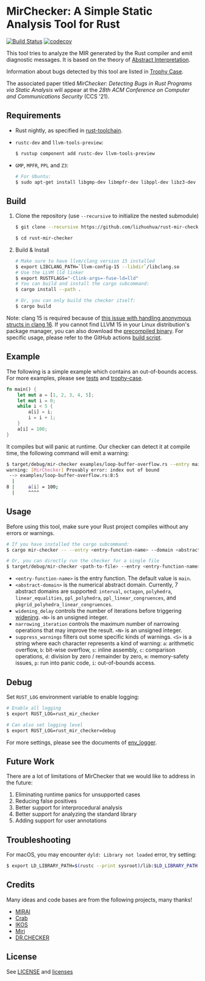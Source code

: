 # MirChecker: A Simple Static Analysis Tool for Rust

[![Build Status](https://github.com/lizhuohua/rust-mir-checker/workflows/build/badge.svg)](https://github.com/lizhuohua/rust-mir-checker/actions?query=workflow%3Abuild)
[![codecov](https://codecov.io/gh/lizhuohua/rust-mir-checker/branch/master/graph/badge.svg?token=Y4MlI5AUql)](https://codecov.io/gh/lizhuohua/rust-mir-checker)

This tool tries to analyze the MIR generated by the Rust compiler and emit diagnostic messages. It is based on the theory of [Abstract Interpretation](https://en.wikipedia.org/wiki/Abstract_interpretation).

Information about bugs detected by this tool are listed in [Trophy Case](trophy-case/README.md).

The associated paper titled *MirChecker: Detecting Bugs in Rust Programs via Static Analysis* will appear at the *28th ACM Conference on Computer and Communications Security* (CCS '21).

## Requirements

* Rust nightly, as specified in [rust-toolchain](rust-toolchain.toml).
* `rustc-dev` and `llvm-tools-preview`:

    ```sh
    $ rustup component add rustc-dev llvm-tools-preview
    ```

* `GMP`, `MPFR`, `PPL` and `Z3`:

    ```sh
    # For Ubuntu:
    $ sudo apt-get install libgmp-dev libmpfr-dev libppl-dev libz3-dev
    ```

## Build

1. Clone the repository (use `--recursive` to initialize the nested submodule)

    ```sh
    $ git clone --recursive https://github.com/lizhuohua/rust-mir-checker.git
    
    $ cd rust-mir-checker
    ```

2. Build & Install

    ```sh
    # Make sure to have llvm/clang version 15 installed
    $ export LIBCLANG_PATH=`llvm-config-15 --libdir`/libclang.so
    # Use the LLVM lld linker
    $ export RUSTFLAGS="-Clink-args=-fuse-ld=lld"
    # You can build and install the cargo subcommand:
    $ cargo install --path .
    
    # Or, you can only build the checker itself:
    $ cargo build
    ```

Note: clang 15 is required because of [this issue with handling anonymous structs in clang 16](https://github.com/rust-lang/rust-bindgen/issues/2312).
If you cannot find LLVM 15 in your Linux distribution's package manager, you can also download the [precompiled binary](https://github.com/llvm/llvm-project/releases/download/llvmorg-15.0.6/clang+llvm-15.0.6-x86_64-linux-gnu-ubuntu-18.04.tar.xz). For specific usage, please refer to the GitHub actions [build script](.github/workflows/build.yml).

## Example

The following is a simple example which contains an out-of-bounds access. For more examples, please see [tests](tests) and [trophy-case](trophy-case).

```rust
fn main() {
    let mut a = [1, 2, 3, 4, 5];
    let mut i = 0;
    while i < 5 {
        a[i] = i;
        i = i + 1;
    }
    a[i] = 100;
}
```

It compiles but will panic at runtime. Our checker can detect it at compile time, the following command will emit a warning:

```sh
$ target/debug/mir-checker examples/loop-buffer-overflow.rs --entry main --domain interval --widening_delay 5 --narrowing_iteration 5
warning: [MirChecker] Provably error: index out of bound
 --> examples/loop-buffer-overflow.rs:8:5
  |
8 |     a[i] = 100;
  |     ^^^^
```

## Usage

Before using this tool, make sure your Rust project compiles without any errors or warnings.

```sh
# If you have installed the cargo subcommand:
$ cargo mir-checker -- --entry <entry-function-name> --domain <abstract-domain> --widening_delay <N> --narrowing_iteration <N> --suppress_warnings <S>

# Or, you can directly run the checker for a single file
$ target/debug/mir-checker <path-to-file> --entry <entry-function-name> --domain <abstract-domain> --widening_delay <N> --narrowing_iteration <N> --suppress_warnings <S>
```

* `<entry-function-name>` is the entry function. The default value is `main`.
* `<abstract-domain>` is the numerical abstract domain. Currently, 7 abstract domains are supported: `interval`, `octagon`, `polyhedra`, `linear_equalities`, `ppl_polyhedra`, `ppl_linear_congruences`, and `pkgrid_polyhedra_linear_congruences`.
* `widening_delay` controls the number of iterations before triggering [widening](https://en.wikipedia.org/wiki/Widening_(computer_science)). `<N>` is an unsigned integer.
* `narrowing_iteration` controls the maximum number of narrowing operations that may improve the result. `<N>` is an unsigned integer.
* `suppress_warnings` filters out some specific kinds of warnings. `<S>` is a string where each character represents a kind of warning: `a`: arithmetic overflow, `b`: bit-wise overflow, `s`: inline assembly, `c`: comparison operations, `d`: division by zero / remainder by zero, `m`: memory-safety issues, `p`: run into panic code, `i`: out-of-bounds access.

## Debug

Set `RUST_LOG` environment variable to enable logging:

```sh
# Enable all logging
$ export RUST_LOG=rust_mir_checker

# Can also set logging level
$ export RUST_LOG=rust_mir_checker=debug
```

For more settings, please see the documents of [env_logger](https://crates.io/crates/env_logger).

## Future Work

There are a lot of limitations of MirChecker that we would like to address in the future:

1. Eliminating runtime panics for unsupported cases
2. Reducing false positives
3. Better support for interprocedural analysis
4. Better support for analyzing the standard library
5. Adding support for user annotations

## Troubleshooting

For macOS, you may encounter `dyld: Library not loaded` error, try setting:

```sh
$ export LD_LIBRARY_PATH=$(rustc --print sysroot)/lib:$LD_LIBRARY_PATH
```

## Credits

Many ideas and code bases are from the following projects, many thanks!

* [MIRAI](https://github.com/facebookexperimental/MIRAI)
* [Crab](https://github.com/seahorn/crab)
* [IKOS](https://github.com/NASA-SW-VnV/ikos)
* [Miri](https://github.com/rust-lang/miri)
* [DR.CHECKER](https://github.com/ucsb-seclab/dr_checker)

## License

See [LICENSE](LICENSE) and [licenses](licenses)
